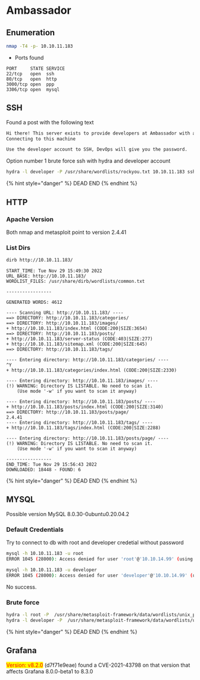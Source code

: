 # Ambassador

## Enumeration

```bash
nmap -T4 -p- 10.10.11.183
```

* Ports found

```
PORT     STATE SERVICE
22/tcp   open  ssh
80/tcp   open  http
3000/tcp open  ppp
3306/tcp open  mysql
```

## SSH

Found a post with the following text

```bash
Hi there! This server exists to provide developers at Ambassador with a standalone development environment. When you start as a developer at Ambassador, you will be assigned a development server of your own to use.
Connecting to this machine

Use the developer account to SSH, DevOps will give you the password.
```

Option number 1 brute force ssh with hydra and developer account

```bash
hydra -l developer -P /usr/share/wordlists/rockyou.txt 10.10.11.183 ssh
```

{% hint style="danger" %}
DEAD END
{% endhint %}

## HTTP

### Apache Version

Both nmap and metasploit point to version 2.4.41

### List Dirs

```bash
dirb http://10.10.11.183/
```

```
START_TIME: Tue Nov 29 15:49:30 2022
URL_BASE: http://10.10.11.183/
WORDLIST_FILES: /usr/share/dirb/wordlists/common.txt

-----------------

GENERATED WORDS: 4612                                                          

---- Scanning URL: http://10.10.11.183/ ----
==> DIRECTORY: http://10.10.11.183/categories/                                                                              
==> DIRECTORY: http://10.10.11.183/images/                                                                                  
+ http://10.10.11.183/index.html (CODE:200|SIZE:3654)                                                                       
==> DIRECTORY: http://10.10.11.183/posts/                                                                                   
+ http://10.10.11.183/server-status (CODE:403|SIZE:277)                                                                     
+ http://10.10.11.183/sitemap.xml (CODE:200|SIZE:645)                                                                       
==> DIRECTORY: http://10.10.11.183/tags/                                                                                    
                                                                                                                            
---- Entering directory: http://10.10.11.183/categories/ ----
^Y                                                                                                                           + http://10.10.11.183/categories/index.html (CODE:200|SIZE:2330)                                                            
                                                                                                                            
---- Entering directory: http://10.10.11.183/images/ ----
(!) WARNING: Directory IS LISTABLE. No need to scan it.                        
    (Use mode '-w' if you want to scan it anyway)
                                                                                                                            
---- Entering directory: http://10.10.11.183/posts/ ----
+ http://10.10.11.183/posts/index.html (CODE:200|SIZE:3140)                                                                 
==> DIRECTORY: http://10.10.11.183/posts/page/                                                                              
2.4.41                                                                                                                                                                                                                                                   
---- Entering directory: http://10.10.11.183/tags/ ----
+ http://10.10.11.183/tags/index.html (CODE:200|SIZE:2288)                                                                  
                                                                                                                            
---- Entering directory: http://10.10.11.183/posts/page/ ----
(!) WARNING: Directory IS LISTABLE. No need to scan it.                        
    (Use mode '-w' if you want to scan it anyway)
                                                                               
-----------------
END_TIME: Tue Nov 29 15:56:43 2022
DOWNLOADED: 18448 - FOUND: 6

```

{% hint style="danger" %}
DEAD END
{% endhint %}

## MYSQL

Possible version MySQL 8.0.30-0ubuntu0.20.04.2

### Default Credentials

Try to connect to db with root and developer credetial without password

```bash
mysql -h 10.10.11.183 -u root
ERROR 1045 (28000): Access denied for user 'root'@'10.10.14.99' (using password: NO)

mysql -h 10.10.11.183 -u developer
ERROR 1045 (28000): Access denied for user 'developer'@'10.10.14.99' (using password: NO)
```

No success.

### Brute force

```bash
hydra -l root -P  /usr/share/metasploit-framework/data/wordlists/unix_passwords.txt 10.10.11.183 mysql
hydra -l developer -P  /usr/share/metasploit-framework/data/wordlists/unix_passwords.txt 10.10.11.183 mysql
```

{% hint style="danger" %}
DEAD END
{% endhint %}

## Grafana

<mark style="color:red;">Version: v8.2.0</mark> (d7f71e9eae) found a CVE-2021-43798 on that version that affects Grafana 8.0.0-beta1 to 8.3.0



